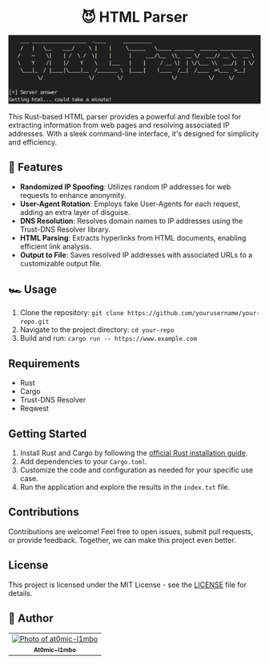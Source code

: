 <h1 align="center">😈 HTML Parser</h1>

<p align="center"><img src="project_image.png"> </img></p>

<p>This Rust-based HTML parser provides a powerful and flexible tool for extracting information from web pages and resolving associated IP addresses. With a sleek command-line interface, it's designed for simplicity and efficiency.</p>

## 🔑 Features

- **Randomized IP Spoofing**: Utilizes random IP addresses for web requests to enhance anonymity.
- **User-Agent Rotation**: Employs fake User-Agents for each request, adding an extra layer of disguise.
- **DNS Resolution**: Resolves domain names to IP addresses using the Trust-DNS Resolver library.
- **HTML Parsing**: Extracts hyperlinks from HTML documents, enabling efficient link analysis.
- **Output to File**: Saves resolved IP addresses with associated URLs to a customizable output file.

## 🏎️ Usage

1. Clone the repository: `git clone https://github.com/yourusername/your-repo.git`
2. Navigate to the project directory: `cd your-repo`
3. Build and run: `cargo run -- https://www.example.com`

## Requirements

- Rust
- Cargo
- Trust-DNS Resolver
- Reqwest

## Getting Started

1. Install Rust and Cargo by following the [official Rust installation guide](https://www.rust-lang.org/tools/install).
2. Add dependencies to your `Cargo.toml`.
3. Customize the code and configuration as needed for your specific use case.
4. Run the application and explore the results in the `index.txt` file.

## Contributions

Contributions are welcome! Feel free to open issues, submit pull requests, or provide feedback. Together, we can make this project even better.


## License

This project is licensed under the MIT License - see the [LICENSE](LICENSE) file for details.

## 🦄 Author

<table>
  <tr>
    <td align="center">
      <a href="#" title="defina o titulo do link">
        <img src="https://avatars.githubusercontent.com/u/134895141?v=4" width="100px;" alt="Photo of at0mic-l1mbo"/><br>
        <sub>
          <b>At0mic-l1mbo</b>
        </sub>
      </a>
    </td>
  </tr>
</table>
